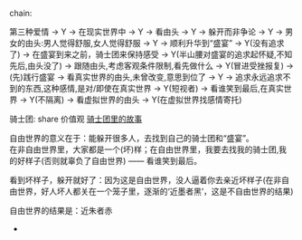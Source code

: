 
chain:

第三种爱情 -> Y -> 在现实世界中 -> Y -> 看由头 -> Y -> 躲开而非争论 -> Y -> 男女的由头:男人觉得舒服,女人觉得舒服 -> Y -> 顺利升华到“盛宴” -> Y(没有追求了) -> 在盛宴到来之前，骑士团来保持感受 -> Y(半山腰对盛宴的追求起怀疑,不知先后,由头没了) -> 跟随由头,考虑客观条件限制,看先做什么 -> Y(冒进受挫报复) -> (先)践行盛宴 -> 看真实世界的由头,未曾改变,意思到位了 -> Y -> 追求永远追求不到的东西,这种感情,是对/即使在真实世界 -> Y(短视者) -> 看谁笑到最后,在真实世界 -> Y(不隔离) -> 看虚拟世界的由头 -> Y(在虚拟世界找感情寄托)

骑士团:
share 价值观
[骑士团里的故事](https://www.youtube.com/watch?v=bm-MLEcon80)

自由世界的意义在于：能躲开很多人，去找到自己的骑士团和“盛宴”。<br>
在非自由世界里，大家都是一个(坏)样；在自由世界里，我要去找我的骑士团,我的好样子(否则就辜负了自由世界) —— 看谁笑到最后。

看到坏样子，躲开就好了：因为这是自由世界，没人逼着你去亲近坏样子(在非自由世界，好人坏人都关在一个笼子里，逐渐的‘近墨者黑’，这是不自由世界的结果)

自由世界的结果是：近朱者赤

-
